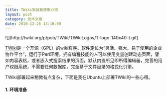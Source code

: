 ```yaml
---
title: TWiki安装和使用心得
layout: post
category: 技术文章
date: 2010-12-26 13:16:00
---
```


<div></div><div>![](http://twiki.org/p/pub/TWiki/TWikiLogos/T-logo-140x40-t.gif)&nbsp;</div>
  
[TWiki](http://www.allwiki.com/wiki/TWiki)是一个开源（GPL）的wiki程序。软件定位为&#8220;灵活、强大、易于使用的企业协作平台&#8221;，运行于Perl环境。拥有编程技能的人可以使用变量创建动态页面，譬如内容表格，或者嵌入式搜索结果的页面。默认内置所见即所得编辑器，完善的用户权限系统，不需要任何数据库，完全基于文件目录的格式化引擎。

TWiki部署起来稍微有点复杂，下面是我在Ubuntu上部署TWiki的一些心得。

#### 1. 环境准备

<div class="cnblogs_code"><div><!--

Code highlighting produced by Actipro CodeHighlighter (freeware)
http://www.CodeHighlighter.com/

--><span style="color: #000000;">$</span><span style="color: #000000;">&nbsp;sudo&nbsp;apt</span><span style="color: #000000;">-</span><span style="color: #000000;">get&nbsp;install&nbsp;apache2&nbsp;perl&nbsp;cron&nbsp;grep&nbsp;rcs&nbsp;patch&nbsp;php5
</span><span style="color: #000000;">$</span><span style="color: #000000;">&nbsp;sudo&nbsp;apt</span><span style="color: #000000;">-</span><span style="color: #000000;">get&nbsp;install&nbsp;libapache2</span><span style="color: #000000;">-</span><span style="color: #000000;">mod</span><span style="color: #000000;">-</span><span style="color: #000000;">php5&nbsp;libcgi</span><span style="color: #000000;">-</span><span style="color: #000000;">session</span><span style="color: #000000;">-</span><span style="color: #000000;">perl&nbsp;libdigest</span><span style="color: #000000;">-</span><span style="color: #000000;">sha1</span><span style="color: #000000;">-</span><span style="color: #000000;">perl&nbsp;libhtml</span><span style="color: #000000;">-</span><span style="color: #000000;">parser</span><span style="color: #000000;">-</span><span style="color: #000000;">perl</span></div></div>

&nbsp;
<div>

#### 2. 下载

<div class="cnblogs_code"><div><!--

Code highlighting produced by Actipro CodeHighlighter (freeware)
http://www.CodeHighlighter.com/

--><span style="color: #000000;">$</span><span style="color: #000000;">&nbsp;wget&nbsp;http:</span><span style="color: #000000;">//</span><span style="color: #000000;">downloads.sourceforge.net</span><span style="color: #000000;">/</span><span style="color: #000000;">project</span><span style="color: #000000;">/</span><span style="color: #000000;">twiki</span><span style="color: #000000;">/</span><span style="color: #000000;">TWiki</span><span style="color: #000000;">%</span><span style="color: #000000;">20</span><span style="color: #0000ff;">for</span><span style="color: #000000;">%</span><span style="color: #000000;">20all</span><span style="color: #000000;">%</span><span style="color: #000000;">20Platforms</span><span style="color: #000000;">/</span><span style="color: #000000;">TWiki</span><span style="color: #000000;">-</span><span style="color: #000000;">5.0</span><span style="color: #000000;">.</span><span style="color: #000000;">1</span><span style="color: #000000;">/</span><span style="color: #000000;">TWiki</span><span style="color: #000000;">-</span><span style="color: #000000;">5.0</span><span style="color: #000000;">.</span><span style="color: #000000;">1</span><span style="color: #000000;">.tgz</span><span style="color: #000000;">?</span><span style="color: #000000;">r</span><span style="color: #000000;">=&amp;</span><span style="color: #000000;">ts</span><span style="color: #000000;">=</span><span style="color: #000000;">1293085896</span><span style="color: #000000;">&amp;</span><span style="color: #000000;">use_mirror</span><span style="color: #000000;">=</span><span style="color: #000000;">nchc
</span><span style="color: #000000;">$</span><span style="color: #000000;">&nbsp;sudo&nbsp;tar&nbsp;</span><span style="color: #000000;">-</span><span style="color: #000000;">xvzf&nbsp;TWiki</span><span style="color: #000000;">-</span><span style="color: #000000;">5.0</span><span style="color: #000000;">.</span><span style="color: #000000;">1</span><span style="color: #000000;">.tgz
</span><span style="color: #000000;">$</span><span style="color: #000000;">&nbsp;sudo&nbsp;cp&nbsp;</span><span style="color: #000000;">-</span><span style="color: #000000;">a&nbsp;twiki&nbsp;</span><span style="color: #000000;">/</span><span style="color: #000000;">var</span><span style="color: #000000;">/</span><span style="color: #000000;">www</span><span style="color: #000000;">/</span><span style="color: #000000;">
</span><span style="color: #000000;">$</span><span style="color: #000000;">&nbsp;sudo&nbsp;chown&nbsp;</span><span style="color: #000000;">-</span><span style="color: #000000;">R&nbsp;www</span><span style="color: #000000;">-</span><span style="color: #000000;">data:www</span><span style="color: #000000;">-</span><span style="color: #000000;">data&nbsp;</span><span style="color: #000000;">/</span><span style="color: #000000;">var</span><span style="color: #000000;">/</span><span style="color: #000000;">www</span><span style="color: #000000;">/</span><span style="color: #000000;">twiki</span></div></div>

</div><div>

#### 3. 配置

<div class="cnblogs_code"><div><!--

Code highlighting produced by Actipro CodeHighlighter (freeware)
http://www.CodeHighlighter.com/

--><span style="color: #000000;">$</span><span style="color: #000000;">&nbsp;sudo&nbsp;cp&nbsp;</span><span style="color: #000000;">/</span><span style="color: #000000;">var</span><span style="color: #000000;">/</span><span style="color: #000000;">www</span><span style="color: #000000;">/</span><span style="color: #000000;">twiki</span><span style="color: #000000;">/</span><span style="color: #000000;">bin</span><span style="color: #000000;">/</span><span style="color: #000000;">LocalLib.cfg.txt&nbsp;</span><span style="color: #000000;">/</span><span style="color: #000000;">var</span><span style="color: #000000;">/</span><span style="color: #000000;">www</span><span style="color: #000000;">/</span><span style="color: #000000;">twiki</span><span style="color: #000000;">/</span><span style="color: #000000;">bin</span><span style="color: #000000;">/</span><span style="color: #000000;">LocalLib.cfg</span></div></div>

修改LocalLib.cfg中的$twikiLibPath为：

<div class="cnblogs_code"><div><!--

Code highlighting produced by Actipro CodeHighlighter (freeware)
http://www.CodeHighlighter.com/

--><span style="color: #800080;">$twikiLibPath</span><span style="color: #000000;">&nbsp;</span><span style="color: #000000;">=</span><span style="color: #000000;">&nbsp;&#8220;</span><span style="color: #000000;">/</span><span style="color: #000000;">var</span><span style="color: #000000;">/</span><span style="color: #000000;">www</span><span style="color: #000000;">/</span><span style="color: #000000;">twiki</span><span style="color: #000000;">/</span><span style="color: #000000;">lib&#8221;</span></div></div>

生成twiki.conf文件：http://twiki.org/cgi-bin/view/TWiki/ApacheConfigGenerator，并复制到/var/www/twiki/twiki.conf
修改/etc/apache2/httpd.conf，加入一行：

<div class="cnblogs_code"><div><!--

Code highlighting produced by Actipro CodeHighlighter (freeware)
http://www.CodeHighlighter.com/

--><span style="color: #000000;">include&nbsp;</span><span style="color: #800000;">"</span><span style="color: #800000;">/var/www/twiki/twiki.conf</span><span style="color: #800000;">"</span></div></div>(或者复制一份/var/www/twiki/twiki_httpd_conf.txt为twiki.conf，然后修改里面的路径相关的设置)</div>

修改twiki.conf文件中的 

<div>&lt;FilesMatch "^(configure)$"&gt; 节点，设置允许访问configure页面的来路IP或者用户名。</div><div class="cnblogs_code"><div><!--

Code highlighting produced by Actipro CodeHighlighter (freeware)
http://www.CodeHighlighter.com/

--><span style="color: #000000;">Allow&nbsp;from&nbsp;</span><span style="color: #000000;">127.0</span><span style="color: #000000;">.</span><span style="color: #000000;">0.1</span><span style="color: #000000;">&nbsp;</span><span style="color: #000000;">192.168</span><span style="color: #000000;">.</span><span style="color: #000000;">1.100</span><span style="color: #000000;">
Require&nbsp;user&nbsp;CoderZh</span></div></div>

&nbsp;
<div>重启apache2
<div class="cnblogs_code"><div><!--

Code highlighting produced by Actipro CodeHighlighter (freeware)
http://www.CodeHighlighter.com/

--><span style="color: #000000;">$</span><span style="color: #000000;">&nbsp;sudo&nbsp;</span><span style="color: #000000;">/</span><span style="color: #000000;">etc</span><span style="color: #000000;">/</span><span style="color: #000000;">init.d</span><span style="color: #000000;">/</span><span style="color: #000000;">apache2&nbsp;restart</span></div></div>

&nbsp;

</div><div>访问：http://&lt;ipaddress&gt;/twiki/bin/configure 可进入配置页面，配置完成后进入主页。</div>

&nbsp;

### 使用技巧

#### 1. 中文支持

<div>TWiki默认是iso8859-1编码，不支持中文编辑， 界面也是全英文。让TWiki支持中文，首先，确保服务器的locale安装有zh_CN.UTF-8。</div><div class="cnblogs_code"><div><!--

Code highlighting produced by Actipro CodeHighlighter (freeware)
http://www.CodeHighlighter.com/

--><span style="color: #000000;">$</span><span style="color: #000000;">&nbsp;sudo&nbsp;locale</span><span style="color: #000000;">-</span><span style="color: #000000;">gen&nbsp;zh_CN
</span><span style="color: #000000;">$</span><span style="color: #000000;">&nbsp;sudo&nbsp;locale</span><span style="color: #000000;">-</span><span style="color: #000000;">gen&nbsp;zh_CN.UTF</span><span style="color: #000000;">-</span><span style="color: #000000;">8</span><span style="color: #000000;">
</span><span style="color: #000000;">$</span><span style="color: #000000;">&nbsp;sudo&nbsp;dpkg</span><span style="color: #000000;">-</span><span style="color: #000000;">reconfigure&nbsp;locales</span></div></div>

<div>然后在configure里配置如下：

<div class="cnblogs_code"><div><!--

Code highlighting produced by Actipro CodeHighlighter (freeware)
http://www.CodeHighlighter.com/

--><span style="color: #000000;">{UserInterfaceInternationalisation}&nbsp;&#8730;
{Languages}{'zh</span><span style="color: #000000;">-</span><span style="color: #000000;">cn'}{Enabled}&nbsp;&#8730;
{DisplayTimeValues}&nbsp;servertime
{UseLocale}&nbsp;&#8730;
{Site}{Locale}&nbsp;zh_CN.UTF</span><span style="color: #000000;">-</span><span style="color: #000000;">8</span><span style="color: #000000;">
{Site}{LocaleRegexes}&nbsp;&#8730;
{Site}{CharSet}&nbsp;UTF</span><span style="color: #000000;">-</span><span style="color: #000000;">8</span><span style="color: #000000;">
{Site}{Lang}&nbsp;zh
{Site}{FullLang}&nbsp;zh</span><span style="color: #000000;">-</span><span style="color: #000000;">cn
{PluralToSingular}&nbsp;&#8730;</span></div></div></div><div>

#### 
2. 发邮件
</div>

TWiki支持自动发送验证邮件，用于用户注册和找回密码。要支持发邮件，首先在服务器上安装sendmail： 

<div class="cnblogs_code"><div><!--

Code highlighting produced by Actipro CodeHighlighter (freeware)
http://www.CodeHighlighter.com/

--><span style="color: #000000;">$</span><span style="color: #000000;">&nbsp;sudo&nbsp;apt</span><span style="color: #000000;">-</span><span style="color: #000000;">get&nbsp;install&nbsp;sendmail</span></div></div>

然后，在configure页面设置邮件相关项目，以下两项留空。 

<div class="cnblogs_code"><div><!--

Code highlighting produced by Actipro CodeHighlighter (freeware)
http://www.CodeHighlighter.com/

--><span style="color: #000000;">{SMTP}{MAILHOST}&nbsp;留空
{SMTP}{SENDERHOST}&nbsp;留空</span></div></div>

&nbsp;

#### 3. 批量添加用户

进入页面：http://&lt;ipaddress&gt;/twiki/bin/view/TWiki/BulkRegistration ，里面有详细说明。

&nbsp;

#### 4. 页面设置

WebPreferences和TopicPreferences页面，可对Web或Topic进行设置，比如权限等等。详细的有哪些设置项，可参考：

<div>http://&lt;ipaddress&gt;/twiki/bin/view/TWiki/TWikiPreferences</div>
比如，要设置管理员才能修改的权限，之需要在Wiki内容或者当前Topic的设置页面，添加如下语句： 

<div><div class="cnblogs_code"><div><!--

Code highlighting produced by Actipro CodeHighlighter (freeware)
http://www.CodeHighlighter.com/

--><span style="color: #000000;">&nbsp;&nbsp;&nbsp;Set&nbsp;ALLOWTOPICCHANGE&nbsp;</span><span style="color: #000000;">=</span><span style="color: #000000;">&nbsp;TWikiAdminGroup</span></div></div>注意格式为：[3个空格]Set[空格]xxx[空格]=[空格]xxx</div>

更多其他的内容，就靠自己去发现和总结了。 有任何问题，也欢迎和我交流。 
